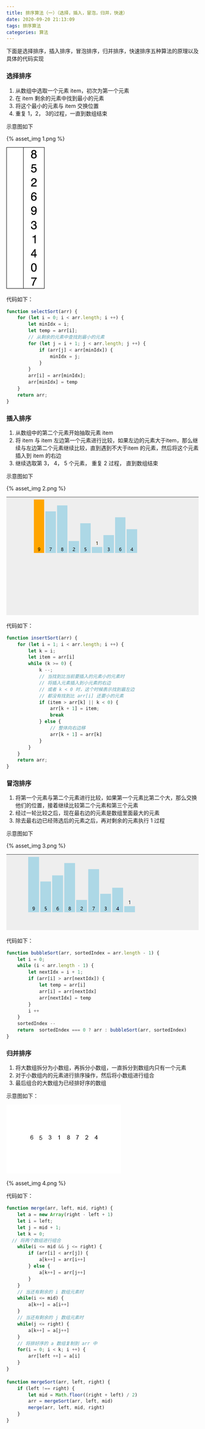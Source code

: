 ```yaml
---
title: 排序算法（一）（选择，插入，冒泡，归并，快速）
date: 2020-09-20 21:13:09
tags: 排序算法
categories: 算法
---
```


下面是选择排序，插入排序，冒泡排序，归并排序，快速排序五种算法的原理以及具体的代码实现

### 选择排序

1. 从数组中选取一个元素 item，初次为第一个元素
2. 在 item 剩余的元素中找到最小的元素
3. 将这个最小的元素与 item 交换位置
4. 重复 1，2， 3的过程，一直到数组结束

示意图如下

{% asset_img 1.png %}

![](排序算法（一）（选择，插入，冒泡，归并，快速）/1.png)



代码如下：

```js
function selectSort(arr) {
    for (let i = 0; i < arr.length; i ++) {
        let minIdx = i;
        let temp = arr[i];
        // 从剩余的元素中查找到最小的元素
        for (let j = i + 1; j < arr.length; j ++) {
            if (arr[j] < arr[minIdx]) {
                minIdx = j;
            }
        }
        arr[i] = arr[minIdx];
        arr[minIdx] = temp
    }
    return arr;
}
```

### 插入排序

1. 从数组中的第二个元素开始抽取元素 item
2. 将 item 与 item 左边第一个元素进行比较，如果左边的元素大于item，那么继续与左边第二个元素继续比较，直到遇到不大于item 的元素，然后将这个元素插入到 item 的右边
3. 继续选取第 3， 4， 5 个元素， 重复 2 过程， 直到数组结束

示意图如下

{% asset_img 2.png %}

![](排序算法（一）（选择，插入，冒泡，归并，快速）/2.png)

代码如下：

```js
function insertSort(arr) {
    for (let i = 1; i < arr.length; i ++) {
        let k = i;
        let item = arr[i]
        while (k >= 0) {
            k --;
            // 当找到比当前要插入的元素小的元素时
            // 将插入元素插入到小元素的右边
            // 或者 k < 0 时，这个时候表示找到最左边
            // 都没有找到比 arr[i] 还要小的元素
            if (item > arr[k] || k < 0) {
                arr[k + 1] = item;
                break
            } else {
                // 整体向右边移
                arr[k + 1] = arr[k]
            }
        }
    }
    return arr;
}
```

### 冒泡排序

1. 将第一个元素与第二个元素进行比较，如果第一个元素比第二个大，那么交换他们的位置，接着继续比较第二个元素和第三个元素
2. 经过一轮比较之后，现在最右边的元素是数组里面最大的元素
3. 除去最右边已经筛选后的元素之后，再对剩余的元素执行 1 过程

示意图如下

{% asset_img 3.png %}

![](排序算法（一）（选择，插入，冒泡，归并，快速）/3.png)

代码如下：

```js
function bubbleSort(arr, sortedIndex = arr.length - 1) {
    let i = 0;
    while (i < arr.length - 1) {
        let nextIdx = i + 1;
        if (arr[i] > arr[nextIdx]) {
            let temp = arr[i]
            arr[i] = arr[nextIdx]
            arr[nextIdx] = temp
        }
        i ++
    }
    sortedIndex --
    return  sortedIndex === 0 ? arr : bubbleSort(arr, sortedIndex)
}

```

### 归并排序

1. 将大数组拆分为小数组，再拆分小数组，一直拆分到数组内只有一个元素
2. 对于小数组内的元素进行排序操作，然后将小数组进行组合
3. 最后组合的大数组为已经排好序的数组

示意图如下：

![](排序算法（一）（选择，插入，冒泡，归并，快速）/4.png)

{% asset_img 4.png %}

代码如下：

```js
function merge(arr, left, mid, right) {
	let a = new Array(right - left + 1)
	let i = left;
	let j = mid + 1;
	let k = 0;
  // 将两个数组进行组合
	while(i <= mid && j <= right) {
		if (arr[i] < arr[j]) {
			a[k++] = arr[i++]
		} else {
			a[k++] = arr[j++]
		}
	}
	// 当还有剩余的 i 数组元素时
	while(i <= mid) {
		a[k++] = a[i++]
	}
	// 当还有剩余的 j 数组元素时
	while(j <= right) {
		a[k++] = a[j++]
	}
	// 将排好序的 a 数组复制到 arr 中
	for(i = 0; i < k; i ++) {
		arr[left ++] = a[i]
	}
}

function mergeSort(arr, left, right) {
	if (left !== right) {
		let mid = Math.floor((right + left) / 2)
		arr = mergeSort(arr, left, mid)
		merge(arr, left, mid, right)
	}
}
```

